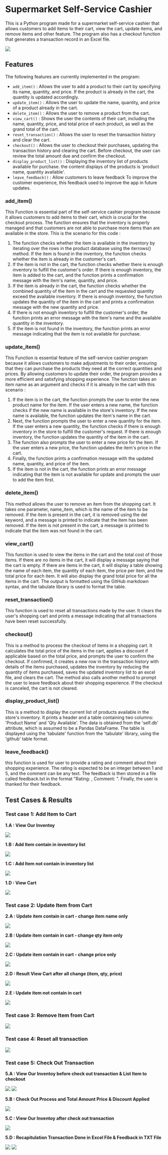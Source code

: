 # Supermarket Self-Service Cashier
This is a Python program made for a supermarket self-service cashier that allows customers to add items to their cart, view the cart, update items, and remove items and other feature. The program also has a checkout function that generates a transaction record in an Excel file.

<img src="/img/Main Menu.png"/>

## Features
The following features are currently implemented in the program:
* `add_item()` : Allows the user to add a product to their cart by specifying its name, quantity, and price. If the product is already in the cart, the quantity is updated accordingly.
* `update_item()` : Allows the user to update the name, quantity, and price of a product already in the cart.
* `delete_item()` : Allows the user to remove a product from the cart.
* `view_cart()` : Shows the user the contents of their cart, including the name, quantity, price, and total price of each product, as well as the grand total of the cart.
* `reset_transaction()` : Allows the user to reset the transaction history and clear the cart.
* `checkout()` : Allows the user to checkout their purchases, updating the transaction history and clearing the cart. Before checkout, the user can review the total amount due and confirm the checkout.
* `display_product_list()` : Displaying the inventory list of products available for purchase. the content displays of the products is 'product name, quantity available'.
* `leave_feedback()` : Allow customers to leave feedback To improve the customer experience, this feedback used to improve the app in future updates.

### add_item()
This Function is essential part of the self-service cashier program because it allows customers to add items to their cart, which is crucial for the checkout process. The function ensures that the inventory is properly managed and that customers are not able to purchase more items than are available in the store.
This is the scenario for this code :
1. The function checks whether the item is available in the inventory by iterating over the rows in the product database using the iterrows() method. If the item is found in the inventory, the function checks whether the item is already in the customer's cart.
2. If the item is not in the cart, the function checks whether there is enough inventory to fulfill the customer's order. If there is enough inventory, the item is added to the cart, and the function prints a confirmation message with the item's name, quantity, and price.
3. If the item is already in the cart, the function checks whether the combined quantity of the item in the cart and the requested quantity exceed the available inventory. If there is enough inventory, the function updates the quantity of the item in the cart and prints a confirmation message with the new quantity and price.
4. If there is not enough inventory to fulfill the customer's order, the function prints an error message with the item's name and the available quantity in the inventory.
5. If the item is not found in the inventory, the function prints an error message indicating that the item is not available for purchase.

### update_item()
This Function is essential feature of the self-service cashier program because it allows customers to make adjustments to their order, ensuring that they can purchase the products they need at the correct quantities and prices. By allowing customers to update their order, the program provides a more efficient and satisfying shopping experience. The function takes an item name as an argument and checks if it is already in the cart with this scenario :
1. If the item is in the cart, the function prompts the user to enter the new product name for the item. If the user enters a new name, the function checks if the new name is available in the store's inventory. If the new name is available, the function updates the item's name in the cart.
2. Next, the function prompts the user to enter a new quantity for the item. If the user enters a new quantity, the function checks if there is enough inventory in the store to fulfill the customer's request. If there is enough inventory, the function updates the quantity of the item in the cart.
3. The function also prompts the user to enter a new price for the item. If the user enters a new price, the function updates the item's price in the cart.
4. Finally, the function prints a confirmation message with the updated name, quantity, and price of the item.
5. If the item is not in the cart, the function prints an error message indicating that the item is not available for update and prompts the user to add the item first.

### delete_item()
This method allows the user to remove an item from the shopping cart. It takes one parameter, name_item, which is the name of the item to be removed. If the item is present in the cart, it is removed using the del keyword, and a message is printed to indicate that the item has been removed. If the item is not present in the cart, a message is printed to indicate that the item was not found in the cart.

### view_cart()
This function is used to view the items in the cart and the total cost of those items. If there are no items in the cart, it will display a message saying that the cart is empty. If there are items in the cart, it will display a table showing the name of each item, the quantity of each item, the price per item, and the total price for each item. It will also display the grand total price for all the items in the cart. The output is formatted using the GitHub markdown syntax, and the tabulate library is used to format the table.

### reset_transaction()
This function is used to reset all transactions made by the user. It clears the user's shopping cart and prints a message indicating that all transactions have been reset successfully.

### checkout()
This is a method to process the checkout of items in a shopping cart. It calculates the total price of the items in the cart, applies a discount if applicable based on the total price, and prompts the user to confirm the checkout. If confirmed, it creates a new row in the transaction history with details of the items purchased, updates the inventory by reducing the quantity of items purchased, saves the updated inventory list to an excel file, and clears the cart. The method also calls another method to prompt the user to leave feedback about their shopping experience. If the checkout is canceled, the cart is not cleared.

### display_product_list()
This is a method to display the current list of products available in the store's inventory. It prints a header and a table containing two columns: 'Product Name' and 'Qty Available'. The data is obtained from the 'self.db' attribute, which is assumed to be a Pandas DataFrame. The table is displayed using the 'tabulate' function from the 'tabulate' library, using the 'github' table format.

### leave_feedback()
this function is used for user to provide a rating and comment about their shopping experience. The rating is expected to be an integer between 1 and 5, and the comment can be any text. The feedback is then stored in a file called feedback.txt in the format "Rating: <rating>, Comment: <comment>". Finally, the user is thanked for their feedback.

## Test Cases & Results
### Test case 1: Add Item to Cart
**1.A : View Our Inventoy**

<img src="/img/Test A4.png"/>

**1.B : Add Item contain in inventory list**

<img src="/img/Test A2.png"/>

**1.C : Add Item not contain in inventory list**

<img src="/img/Test A3.png"/>

**1.D : View Cart**

<img src="/img/Test A5.png"/>

### Test case 2: Update Item from Cart
**2.A : Update item contain in cart - change item name only**

<img src="/img/Test B1.png"/>

**2.B : Update item contain in cart - change qty item only**

<img src="/img/Test B2.png"/>

**2.C : Update item contain in cart - change price only**

<img src="/img/Test B3.png"/>

**2.D : Result View Cart after all change (item, qty, price)**

<img src="/img/Test B5.png"/>

**2.E : Update item not contain in cart**

<img src="/img/Test B4.png"/>

### Test case 3: Remove Item from Cart

<img src="/img/Test C1.png"/>

### Test case 4: Reset all transaction

<img src="/img/Test D1.png"/>

### Test case 5: Check Out Transaction

**5.A : View Our Inventoy before check out transaction & List Item to checkout**

<img src="/img/Test E1.png"/>

<img src="/img/Test E2.png"/>

**5.B : Check Out Process and Total Amount Price & Discount Applied**

<img src="/img/Test E3.png"/>

**5.C : View Our Inventoy after check out transaction**

<img src="/img/Test E4.png"/>

**5.D : Recapitulation Transaction Done in Excel File & Feedback in TXT File**

<img src="/img/Test E5.png"/>

<img src="/img/Test E6.png"/>
